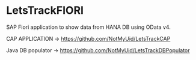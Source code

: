 # LetsTrackFIORI

SAP Fiori application to show data from HANA DB using OData v4.

CAP APPLICATION -> https://github.com/NotMyUid/LetsTrackCAP

Java DB populator -> https://github.com/NotMyUid/LetsTrackDBPopulator
